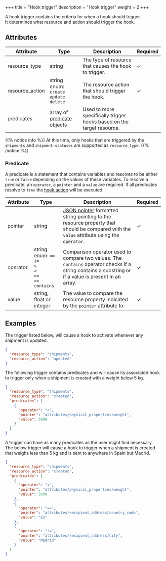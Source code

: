 +++
title = "Hook trigger"
description = "Hook trigger"
weight = 2
+++

A hook trigger contains the criteria for when a hook should trigger.  
It determines what resource and action should trigger the hook.

## Attributes
| Attribute         | Type                                                      | Description                                                           | Required  |
| ----------------- | --------------------------------------------------------- | --------------------------------------------------------------------- | --------- |
| resource_type     | string                                                    | The type of resource that causes the hook to trigger.                 | ✓         |
| resource_action   | string enum: <br> `create` <br> `update` <br> `delete`    | The resource action that should trigger the hook.                     | ✓         |
| predicates        | array of [predicate](#predicate) objects                  | Used to more specifically trigger hooks based on the target resource. |           |

{{% notice info %}}
At this time, only hooks that are triggered by the `shipments` and `shipment-statuses` are supported as `resource_type`.
{{% /notice %}}

### Predicate
A predicate is a statement that contains variables and resolves to be either `true` or `false` depending on the values of these variables.
To resolve a predicate, an `operator`, a `pointer` and a `value` are required.
If all predicates resolve to `true` the [hook action](/api/resources/hooks/action) will be executed.

| Attribute | Type                                                                              | Description                                                                                                                                                                       | Required  |
| --------- | --------------------------------------------------------------------------------- | --------------------------------------------------------------------------------------------------------------------------------------------------------------------------------- | --------- |
| pointer   | string                                                                            | [JSON pointer](https://tools.ietf.org/html/rfc6901) formatted string pointing to the resource property that should be compared with the `value` attribute using the `operator`.   | ✓         |
| operator  | string enum: `==` <br> `!=` <br> `>` <br> `<` <br> `>=` <br> `<=` <br> `contains` | Comparison operator used to compare two values. The `contains` operator checks if a string contains a substring or if a value is present in an array.                             | ✓         |
| value     | string, float or integer                                                          | The value to compare the resource property indicated by the `pointer` attribute to.                                                                                               | ✓         |

## Examples
The trigger listed below, will cause a hook to activate whenever any shipment is updated.

```json
{
  "resource_type": "shipments",
  "resource_action": "updated"
}
``` 

The following trigger contains predicates and will cause its associated hook to trigger only when a shipment is created with a weight below 5 kg.

```json
{
  "resource_type": "shipments",
  "resource_action": "created",
  "predicates": [
    {
      "operator": "<",
      "pointer": "attributes/physical_properties/weight",
      "value": 5000
    }
  ]
}
```

A trigger can have as many predicates as the user might find necessary.  
The below trigger will cause a hook to trigger when a shipment is created that weighs less than 5 kg and is sent to anywhere in Spain but Madrid.

```json
{
  "resource_type": "shipments",
  "resource_action": "created",
  "predicates": [
    {
      "operator": "<",
      "pointer": "attributes/physical_properties/weight",
      "value": 5000
    },
    {
      "operator": "==",
      "pointer": "attributes/recipient_address/country_code",
      "value": "ES"
    },
    {
      "operator": "!=",
      "pointer": "attributes/recipient_address/city",
      "value": "Madrid"
    }
  ]
}
```
